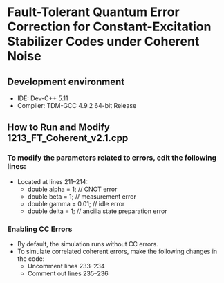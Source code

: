 # Fault-Tolerant Quantum Error Correction for Constant-Excitation Stabilizer Codes under Coherent Noise

##  Development environment
- IDE: Dev-C++ 5.11
- Compiler: TDM-GCC 4.9.2 64-bit Release

## How to Run and Modify 1213_FT_Coherent_v2.1.cpp

### To modify the parameters related to errors, edit the following lines:
-   Located at lines 211–214:
    -   double alpha = 1; // CNOT error
    -   double beta = 1;  // measurement error
    -   double gamma = 0.01; // idle error
    -   double delta = 1;  // ancilla state preparation error

### Enabling CC Errors 
- By default, the simulation runs without CC errors.
- To simulate correlated coherent errors, make the following changes in the code:
    - Uncomment lines 233–234
    - Comment out lines 235–236
